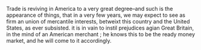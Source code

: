Trade is reviving in America to a very great degree–and such is
                    the appearance of things, that in a very few years, we may expect to see as
                    firm an union of mercantile interests, betweixt this country and the
                    United States, as ever subsisted. it is in vain to instil
                    prejudices agian Great Britain, in the mind of an American merchant ; he knows this to be the ready money market, and he
                    will come to it accordingly.